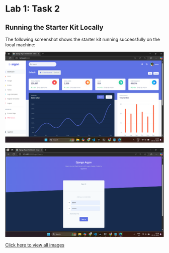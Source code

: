 # Lab 1: Task 2

## Running the Starter Kit Locally
The following screenshot shows the starter kit running successfully on the local machine:

![Starter Kit Screenshot](https://github.com/priyankush-siloria/lnine-django-challenge/blob/main/submission-lab1/Images/Screenshot%202024-11-25%20122835.png)


![Starter Kit Screenshot](https://github.com/priyankush-siloria/lnine-django-challenge/blob/main/submission-lab1/Images/Screenshot%202024-11-25%20122848.png)


[Click here to view all images](https://github.com/priyankush-siloria/lnine-django-challenge/tree/main/submission-lab1/Images)
